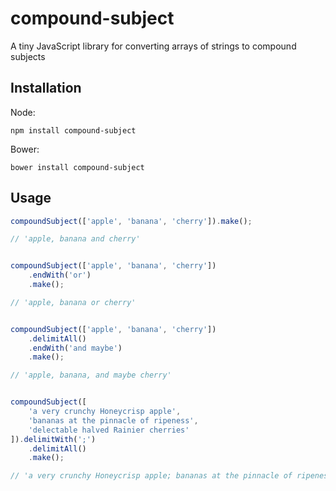 compound-subject
================

A tiny JavaScript library for converting arrays of strings to compound subjects

## Installation

Node:

```shell
npm install compound-subject
```

Bower:

```shell
bower install compound-subject
```

## Usage

```javascript
compoundSubject(['apple', 'banana', 'cherry']).make();

// 'apple, banana and cherry'


compoundSubject(['apple', 'banana', 'cherry'])
	.endWith('or')
	.make();

// 'apple, banana or cherry'


compoundSubject(['apple', 'banana', 'cherry'])
	.delimitAll()
	.endWith('and maybe')
	.make();

// 'apple, banana, and maybe cherry'


compoundSubject([
	'a very crunchy Honeycrisp apple',
	'bananas at the pinnacle of ripeness',
	'delectable halved Rainier cherries'
]).delimitWith(';')
	.delimitAll()
	.make();

// 'a very crunchy Honeycrisp apple; bananas at the pinnacle of ripeness; and delectable halved Rainier cherries'
```
